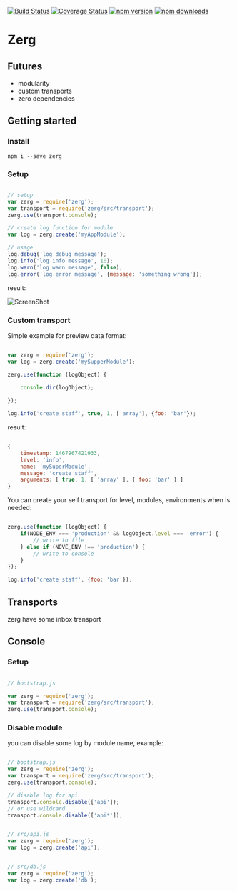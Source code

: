 [![Build Status](https://travis-ci.org/ahiipsa/zerg.svg?branch=master)](https://travis-ci.org/ahiipsa/zerg)
[![Coverage Status](https://coveralls.io/repos/github/ahiipsa/zerg/badge.svg?branch=master)](https://coveralls.io/github/ahiipsa/zerg?branch=master)
[![npm version](https://badge.fury.io/js/zerg.svg)](https://badge.fury.io/js/zerg)
[![npm downloads](https://img.shields.io/npm/dm/zerg.svg)](https://www.npmjs.com/package/zerg)

# Zerg

## Futures

- modularity 
- custom transports
- zero dependencies


## Getting started

### Install

`npm i --save zerg`

### Setup

```js

// setup
var zerg = require('zerg');
var transport = require('zerg/src/transport');
zerg.use(transport.console);

// create log function for module
var log = zerg.create('myAppModule');

// usage
log.debug('log debug message');
log.info('log info message', 10);
log.warn('log warn message', false);
log.error('log error message', {message: 'something wrong'});

```

result:

![ScreenShot](https://raw.github.com/ahiipsa/zerg/master/example/example.png)

### Custom transport


Simple example for preview data format:

```js

var zerg = require('zerg');
var log = zerg.create('mySupperModule');

zerg.use(function (logObject) {

    console.dir(logObject);
    
});

log.info('create staff', true, 1, ['array'], {foo: 'bar'});

```

result:

```js

{
    timestamp: 1467967421933,
    level: 'info',
    name: 'mySuperModule',
    message: 'create staff',
    arguments: [ true, 1, [ 'array' ], { foo: 'bar' } ]
}

```

You can create your self transport for level, modules, environments
when is needed:

```js

zerg.use(function (logObject) {
    if(NODE_ENV === 'production' && logObject.level === 'error') {
        // write to file
    } else if (NOVE_ENV !== 'production') {
        // write to console
    }
});

log.info('create staff', {foo: 'bar'});

```


## Transports

zerg have some inbox transport 

## Console

### Setup

```js

// bootstrap.js

var zerg = require('zerg');
var transport = require('zerg/src/transport');
zerg.use(transport.console);

```

### Disable module

you can disable some log by module name, example:

```js

// bootstrap.js
var zerg = require('zerg');
var transport = require('zerg/src/transport');
zerg.use(transport.console);

// disable log for api
transport.console.disable(['api']);
// or use wildcard
transport.console.disable(['api*']);


// src/api.js
var zerg = require('zerg');
var log = zerg.create('api');


// src/db.js
var zerg = require('zerg');
var log = zerg.create('db');

```